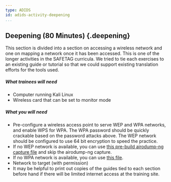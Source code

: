```yaml
---
type: ADIDS
id: adids-activity-deepening
...
```


## Deepening (80 Minutes) {.deepening}

This section is divided into a section on accessing a wireless network and one on mapping a network once it has been accessed. This is one of the longer activities in the SAFETAG curricula. We tried to tie each exercises to an existing guide or tutorial so that we could support existing translation efforts for the tools used.

##### What trainees will need

  * Computer running Kali Linux
  * Wireless card that can be set to monitor mode

##### What you will need

  * Pre-configure a wireless access point to serve WEP and WPA networks, and enable WPS for WPA. The WPA password should be quickly crackable based on the password attacks above. The WEP network should be configured to use 64 bit encryption to speed the practice.
  * If no WEP network is available, you can use [this pre-build airodump-ng capture file](http://download.aircrack-ng.org/wiki-files/other/test.ivs) and skip the airodump-ng capture.
  * If no WPA network is available, you can use [this file](http://wiki.wireshark.org/SampleCaptures?action=AttachFile&do=get&target=wpa-Induction.pcap).
  * Network to target (with permission)
  * It may be helpful to print out copies of the guides tied to each section before hand if there will be limited internet access at the training site.
